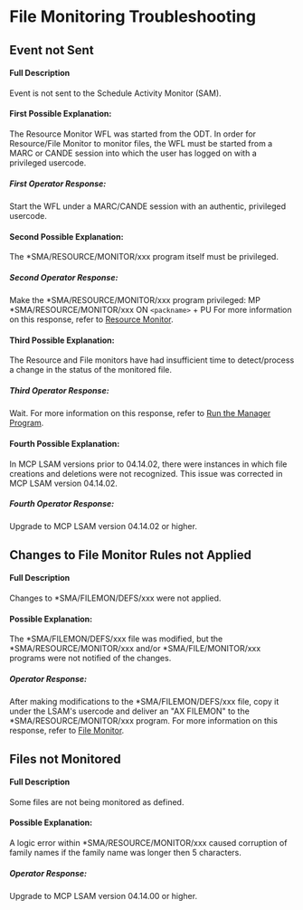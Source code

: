 # File Monitoring Troubleshooting

## Event not Sent

#### Full Description

Event is not sent to the Schedule Activity Monitor (SAM).
 
#### First Possible Explanation:
 
The Resource Monitor WFL was started from the ODT. In order for Resource/File Monitor to monitor files, the WFL must be started from a MARC or CANDE session into which the user has logged on with a privileged usercode.

##### First Operator Response:

Start the WFL under a MARC/CANDE session with an authentic, privileged usercode.

#### Second Possible Explanation:
 
The \*SMA/RESOURCE/MONITOR/xxx program itself must be privileged.

##### Second Operator Response:

Make the \*SMA/RESOURCE/MONITOR/xxx program privileged:
MP \*SMA/RESOURCE/MONITOR/xxx ON ```<packname>``` + PU
For more information on this response, refer to [Resource Monitor](../../additional-features/lsam-features/resource-monitor).

#### Third Possible Explanation:
 
The Resource and File monitors have had insufficient time to detect/process a change in the status of the monitored file.

##### Third Operator Response:

Wait.
For more information on this response, refer to [Run the Manager Program](../../configuration/configuration-settings#run-the-manager-program).

#### Fourth Possible Explanation:
 
In MCP LSAM versions prior to 04.14.02, there were instances in which file creations and deletions were not recognized. This issue was corrected in MCP LSAM version 04.14.02.

##### Fourth Operator Response:

Upgrade to MCP LSAM version 04.14.02 or higher.
 
## Changes to File Monitor Rules not Applied

#### Full Description

Changes to \*SMA/FILEMON/DEFS/xxx were not applied.
 
#### Possible Explanation:
 
The \*SMA/FILEMON/DEFS/xxx file was modified, but the *SMA/RESOURCE/MONITOR/xxx and/or *SMA/FILE/MONITOR/xxx programs were not notified of the changes.

##### Operator Response:

After making modifications to the \*SMA/FILEMON/DEFS/xxx file, copy it under the LSAM's usercode and deliver an "AX FILEMON" to the \*SMA/RESOURCE/MONITOR/xxx program. For more information on this response, refer to [File Monitor](../../additional-features/lsam-features/file-monitor).
 
## Files not Monitored

#### Full Description

Some files are not being monitored as defined.
 
#### Possible Explanation:
 
A logic error within \*SMA/RESOURCE/MONITOR/xxx caused corruption of family names if the family name was longer then 5 characters.

##### Operator Response:

Upgrade to MCP LSAM version 04.14.00 or higher.